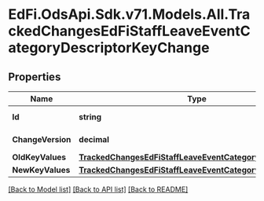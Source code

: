 # EdFi.OdsApi.Sdk.v71.Models.All.TrackedChangesEdFiStaffLeaveEventCategoryDescriptorKeyChange

## Properties

Name | Type | Description | Notes
------------ | ------------- | ------------- | -------------
**Id** | **string** | Resource identifier | [optional] 
**ChangeVersion** | **decimal** | Change version | [optional] 
**OldKeyValues** | [**TrackedChangesEdFiStaffLeaveEventCategoryDescriptorKey**](TrackedChangesEdFiStaffLeaveEventCategoryDescriptorKey.md) |  | [optional] 
**NewKeyValues** | [**TrackedChangesEdFiStaffLeaveEventCategoryDescriptorKey**](TrackedChangesEdFiStaffLeaveEventCategoryDescriptorKey.md) |  | [optional] 

[[Back to Model list]](../README.md#documentation-for-models) [[Back to API list]](../README.md#documentation-for-api-endpoints) [[Back to README]](../README.md)

